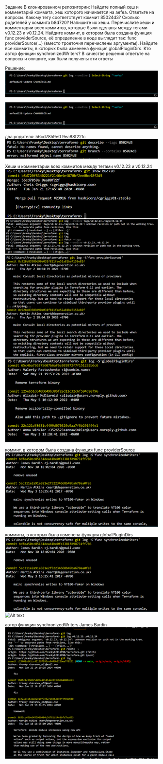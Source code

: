 Задание В клонированном репозитории:
Найдите полный хеш и комментарий коммита, хеш которого начинается на aefea. 
Ответьте на вопросы. Какому тегу соответствует коммит 85024d3? Сколько родителей у коммита b8d720? 
Напишите их хеши. 
Перечислите хеши и комментарии всех коммитов, которые были сделаны между тегами v0.12.23 и v0.12.24. 
Найдите коммит, в котором была создана функция func providerSource, её определение в коде выглядит так: func providerSource(...) (вместо троеточия перечислены аргументы). 
Найдите все коммиты, в которых была изменена функция globalPluginDirs. 
Кто автор функции synchronizedWriters? В качестве решения ответьте на вопросы и опишите, как были получены эти ответы

Решение:
![Alt text](image.png)

![Alt text](image-1.png)

два родителя: 56cd7859e0 9ea88f22fc
![Alt text](image-2.png)

Хеши и комментарии всех коммитов между тегами v0.12.23 и v0.12.24
![Alt text](image-3.png)
![Alt text](image-4.png)
![Alt text](image-5.png)
![Alt text](image-6.png)

коммит, в котором была создана функция func providerSource
![Alt text](image-7.png)

коммиты, в которых была изменена функция globalPluginDirs
![Alt text](image-8.png)
![Alt text](image-10.png)


автор функции synchronizedWriters James Bardin
![Alt text](image-9.png)
